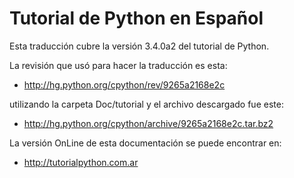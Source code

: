 Tutorial de Python en Español
=============================

Esta traducción cubre la versión 3.4.0a2 del tutorial de Python.

La revisión que usó para hacer la traducción es esta:

* http://hg.python.org/cpython/rev/9265a2168e2c

utilizando la carpeta Doc/tutorial y el archivo descargado fue este:

* http://hg.python.org/cpython/archive/9265a2168e2c.tar.bz2

La versión OnLine de esta documentación se puede encontrar en:

* http://tutorialpython.com.ar

